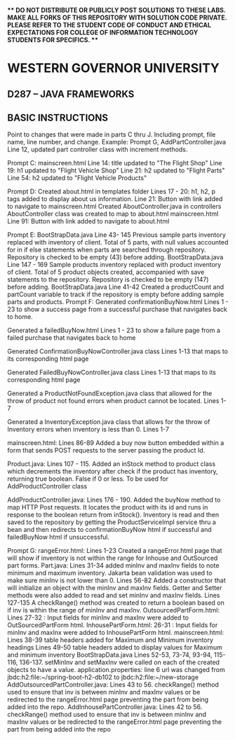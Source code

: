 <strong>** DO NOT DISTRIBUTE OR PUBLICLY POST SOLUTIONS TO THESE LABS. MAKE ALL FORKS OF THIS REPOSITORY WITH SOLUTION CODE PRIVATE. PLEASE REFER TO THE STUDENT CODE OF CONDUCT AND ETHICAL EXPECTATIONS FOR COLLEGE OF INFORMATION TECHNOLOGY STUDENTS FOR SPECIFICS. ** </strong>

# WESTERN GOVERNOR UNIVERSITY 
## D287 – JAVA FRAMEWORKS

## BASIC INSTRUCTIONS
Point to changes that were made in parts C thru J. Including prompt, file name, line number, and change.
Example: Prompt G, AddPartController.java Line 12, updated part controller class with increment methods.

Prompt C: mainscreen.html Line 14: title updated to "The Flight Shop"
                          Line 19: h1 updated to "Flight Vehicle Shop"
                          Line 21: h2 updated to "Flight Parts"
                          Line 54: h2 updated to "Flight Vehicle Products"

Prompt D: Created about.html in templates folder
                          Lines 17 - 20: h1, h2, p tags added to display about us information.
                          Line 21: Button with link added to navigate to mainscreen.html
          Created AboutController.java in controllers
                          AboutController class was created to map to about.html 
          mainscreen.html Line 91: Button with link added to navigate to about.html

Prompt E: BootStrapData.java Line 43- 145 Previous sample parts inventory                                   replaced with inventory of client. Total of 5                                     parts, with null values accounted for in if                                 else statements when parts are searched                                     through repository. Repository is checked to                                be empty (43) before adding.
            BootStrapData.java Line 147 - 169 Sample products inventory                         replaced with product inventory of client.                       Total of 5 product objects created,                             accompanied with save statements to the                           repository. Repository is checked to be empty                      (147) before adding.
            BootStrapData.java Line 41-42 Created a productCount and                            partCount variable to track if the repository                   is empty before adding sample parts and                         products.
Prompt F: Generated confirmationBuyNow.html Lines 1 - 23 to show a success page from a successful purchase that navigates back to home.

  Generated a failedBuyNow.html Lines 1 - 23 to show a failure page from a failed purchase that navigates back to home

  Generated ConfirmationBuyNowController.java class Lines 1-13 that maps to its corresponding html page

  Generated FailedBuyNowController.java class Lines 1-13 that maps to its corresponding html page

  Generated a ProductNotFoundException.java class that allowed for the throw of product not found errors when product cannot be located. Lines 1-7

  Generated a InventoryException.java class that allows for the throw of Inventory errors when inventory is less than 0. Lines 1-7

  mainscreen.html: Lines 86-89 Added a buy now button embedded within a form that sends POST requests to the server passing the product Id. 

  Product.java: Lines 107 - 115. Added an inStock method to product class which decrements the inventory after check if the product has inventory, returning true boolean. False if 0 or less. To be used for AddProductController class

  AddProductController.java: Lines 176 - 190. Added the buyNow method to map HTTP Post requests. It locates the product with its id and runs in response to the boolean return from inStock(). Inventory is read and then saved to the repository by getting the ProductServiceImpl service thru a bean and then redirects to confirmationBuyNow html if successful and failedBuyNow html if unsuccessful.
            
Prompt G: 
    rangeError.html: Lines 1-23 Created a rangeError.html page that will show if            inventory is not within the range for Inhouse and OutSourced part           forms.
    Part.java: Lines 31-34 added minInv and maxInv fields to note minimum and               maximum inventory. Jakarta bean validation was used to make sure                minInv is not lower than 0.
                Lines 56-82 Added a constructor that will initialize an object with the minInv and maxInv fields. Getter and Setter methods were also added to read and set minInv and maxInv fields.
                Lines 127-135 A checkRange() method was created to return a boolean based on if inv is within the range of minInv and maxInv.
    OutsourcedPartForm.html: Lines 27-32 : Input fields for minInv and maxInv were          added to OutSourcedPartForm html. 
    InhousePartForm.html: 26-31 : Input fields for minInv and maxInx were added to          InhousePartForm html.
    mainscreen.html: Lines 38-39 table headers added for Maximum and Minimum                    inventory headings
                    Lines 49-50 table headers added to display values for Maximum and minimum inventory
    BootStrapData.java Lines 52-53, 73-74, 93-94, 115-116, 136-137. setMinInv and           setMaxInv were called on each of the created objects to have a                 value. 
    application.properties: line 6 url was changed from                                     jbdc:h2:file:~/spring-boot-h2-db102 to jbdc:h2:file:~/new-storage
    AddOutsourcedPartController.java: Lines 43 to 56. checkRange() method used to           ensure that inv is between minInv and maxInv values or be                   redirected to the rangeError.html page preventing the part from             being added into the repo.
    AddInhousePartController.java: Lines 42 to 56. checkRange() method used to              ensure that inv is between minInv and maxInv values or be                   redirected to the rangeError.html page preventing the part from             being added into the repo
    